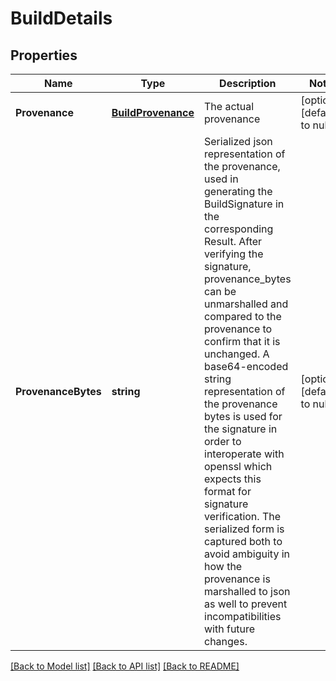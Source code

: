 # BuildDetails

## Properties
Name | Type | Description | Notes
------------ | ------------- | ------------- | -------------
**Provenance** | [**BuildProvenance**](BuildProvenance.md) | The actual provenance | [optional] [default to null]
**ProvenanceBytes** | **string** | Serialized json representation of the provenance, used in generating the BuildSignature in the corresponding Result. After verifying the signature, provenance_bytes can be unmarshalled and compared to the provenance to confirm that it is unchanged. A base64-encoded string representation of the provenance bytes is used for the signature in order to interoperate with openssl which expects this format for signature verification.  The serialized form is captured both to avoid ambiguity in how the provenance is marshalled to json as well to prevent incompatibilities with future changes. | [optional] [default to null]

[[Back to Model list]](../README.md#documentation-for-models) [[Back to API list]](../README.md#documentation-for-api-endpoints) [[Back to README]](../README.md)


